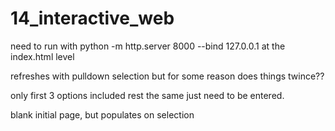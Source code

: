 # 14_interactive_web

need to run with
python -m http.server 8000 --bind 127.0.0.1
at the index.html level

refreshes with pulldown selection
but for some reason does things twince??

only first 3 options included
rest the same just need to be entered.

blank initial page, but populates on selection

